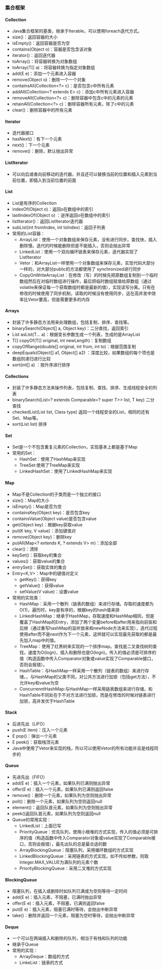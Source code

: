 ### 集合框架
#### Collection
* Java集合框架的基类，继承于Iterable，可以使用foreach迭代方式。
* size()：返回容器的大小
* isEmpty()：返回容器是否为空
* contains(Object o)：容器是否包含该对象
* iterator()：返回迭代器
* toArray()：将容器转换为对象数组
* toArray(T[] a)：将容器转换为指定对象数组
* add(E e)：添加一个元素进入容器
* remove(Object o)：删除一个一个对象
* containsAll(Collection<?> c)：是否包含c中所有元素
* addAll(Collection<? extends E> c)：添加c中所有元素进入容器
* removeAll(Collection<?> c)：删除容器中包含c中的元素的元素
* retainAll(Collection<?> c)：删除容器所有元素，除了c中的元素
* clear()：删除容器中的所有元素

#### Iterator
* 迭代器接口
* hasNext()：有下一个元素
* next()：下一个元素
* remove()：删除，默认抛出异常

#### ListIterator
* 可以向后或者向前移动的迭代器，并且还可以替换当前的位置和插入元素到当前位置，即插入到当前位置的前面

#### List
* List是有序的Collection
* indexOf(Object o)：返回o在数组中的索引
* lastIndexOf(Object o) ：逆序返回o在数组中的索引
* listIterator()：返回ListIterator迭代器
* subList(int fromIndex, int toIndex)：返回子列表
* 常用的List容器：
    * ArrayList：使用一个对象数组来保存元素，没有进行同步。查找快，插入删除慢。迭代的时候能删除但是不能插入，否则会抛出异常
    * LinkedList：使用一个双向循环链表来保存元素，迭代器实现了ListIterator
    * Vetor：和ArrayList一样使用一个对象数组来保存元素，实现代码大部分一样的，对大部分public的方法都使用了 synchronized进行同步
    * CopyOnWriteArrayList：在修改（写）的时候先把原数组复制到一个临时数组然后在对临时数组进行操作，最后把临时数组赋值给原数组（通过volatile来保证每一个获取数组时都是最新的值），实现读写分离。只有在修改的时候使用了同步机制，读取的时候没有使用同步，这在高并发中效率比Vetor要高，但是需要更多的内存

#### Arrays
* 封装了许多静态方法用来处理数组，包括复制、排序、查找等。
* binarySearch(Object[] a, Object key)：二分查找，返回索引
* List<T> asList(T... a)：根据变长参数生成一个列表，生成的是ArrayList
* <T> T[] copyOf(T[] original, int newLength)：复制数组
* copyOfRange(double[] original, int from, int to)：根据范围复制
* deepEquals(Object[] a1, Object[] a2) ：深度比较，如果数组的每个项也是数组则递归进行比较
* sort(int[] a) ：按升序进行排序

#### Collections
* 封装了许多静态方法来操作列表，包括复制、查找、排序、生成线程安全的列表
* binarySearch(List<? extends Comparable<? super T>> list, T key) 二分查找
* checkedList(List<E> list, Class<E> type) 返回一个线程安全的List，相同的还有Set、Map等。
* sort(List<T> list) 排序

#### Set
* Set是一个不包含重复元素的Collection，实现基本上都是基于Map
* 常用的Set：
    * HashSet：使用了HashMap来实现
    * TreeSet:使用了TreeMap来实现
    * LinkedHashSet：使用了LinkedHashMap来实现

#### Map
* Map不是Collection的子类而是一个独立的接口
* size()：Map的大小
* isEmpty()：Map是否为空
* containsKey(Object key)：是否包含key
* containsValue(Object value)是否包含value
* get(Object key)：根据key获取value
* put(K key, V value)：添加键值对
* remove(Object key)：删除key
* putAll(Map<? extends K, ? extends V> m)：添加全部
* clear()：清除
* keySet()：获取key的集合
* values()：获取value的集合
* entrySet()：获取实体的集合
* Entry<K,V>：Map中的键值对定义
    * getKey()：获得key
    * getValue()：获得value
    * setValue(V value)：设置value
* 常用的实现类：
    * HashMap：采用一个散列（链表的数组）来进行存储。存取的速度都为O(1)，遍历时，key是有序的，根据key的hash值来排
    * LinkedHashMap：继承于HashMap，存取速度和HashMap相同，但是覆盖了HashMap的Entry，添加了两个变量before和after用来指向前驱和后继（通过重写hashMap的监听放来和newNode方法来实现），迭代过程使用after而不是next作为下一个元素，这样就可以实现最先获取的都是最先加入map中的值。
    * TreeMap：使用了红黑树来实现的一个排序map。查找是二叉查找树的查找，速度为O(logn)，插入和删除也是O(logn)。传入的值必须是可排序的值（构造函数中传入Comparator对象或value实现了Comparable接口，否则会报错）。
    * HashTable：与HashMap一样采用一个散列（链表的数组）来进行存储，，与HashMap的父类不同，对公共方法进行加锁（包括get方法），不允许key和value为空
    * ConcurrenntHashMap:与HashMap一样采用链表数组来进行存储，和HashTable不同处在于不对方法进行加锁，而是在修改的时候对链表进行加锁，高并发优于HashTable

#### Stack
* 后进先出（LIFO）
* push(E item)：压入一个元素
* E pop()：弹出一个元素
* E peek()：获取栈顶元素
* Java中使用了Vetor来实现的栈，所以可以使用Vetor的所有功能并且是线程同步的

#### Queue
* 先进先出（FIFO）
* add(E e)：插入一个元素，如果队列已满则抛出异常
* offer(E e)：插入一个元素，如果队列已满则返回false
* remove()：删除一个元素，如果队列为空则抛出异常
* poll()：删除一个元素，如果队列为空则返回null
* element()：返回队首元素，如果队列为空则抛出异常
* peek()返回队首元素，如果队列为空则返回null
* Queue的常用实现：
    * LinkedList：上面已写
    * PriorityQueue：优先队列，使用小根堆的方式实现，传入的值必须是可排序的值（构造函数中传入Comparator对象或value实现了Comparable接口，否则会报错），最先出队的总是最合适的数
    * ArrayBlockingQueue：阻塞队列，采用循环数组的方式实现
    * LinkedBlockingQueue：采用链表的方式实现，如不传如参数，则取Integer.MAX_VALUE为满队列的元素个数
    * PriorityBlockingQueue：采用二叉堆的方式实现

#### BlockingQueue
* 阻塞队列，在插入或删除时如队列已满或为空则等待一定时间
* add(E e)：插入元素，不阻塞，已满时抛出异常
* offer(E e)：插入元素，不阻塞，已满则返回false
* put(E e)：插入元素，阻塞已满时等待，会抛出中断异常
* take()：删除并返回一个元素，阻塞为空时等待，会抛出中断异常

#### Deque
* 一个可以在两端插入和删除的队列，相当于有栈和队列的功能
* 继承于Queue
* 常用的实现：
    * ArrayDeque：数组的方式
    * LinkeList：链表的方式

